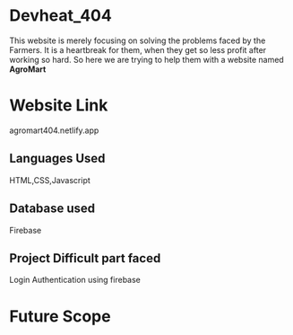# Devheat_404
This website is merely focusing on solving the problems faced by the Farmers.
It is a heartbreak for them, when they get so less profit after working so hard.
So here we are trying to help them with a website named **AgroMart**

# Website Link
agromart404.netlify.app

## Languages Used
HTML,CSS,Javascript

## Database used
Firebase

## Project Difficult part faced
Login Authentication using firebase


# Future Scope
